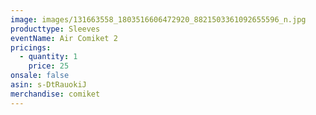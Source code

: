 ```yaml
---
image: images/131663558_1803516606472920_8821503361092655596_n.jpg
producttype: Sleeves
eventName: Air Comiket 2
pricings:
  - quantity: 1
    price: 25
onsale: false
asin: s-DtRauokiJ
merchandise: comiket
---
```

